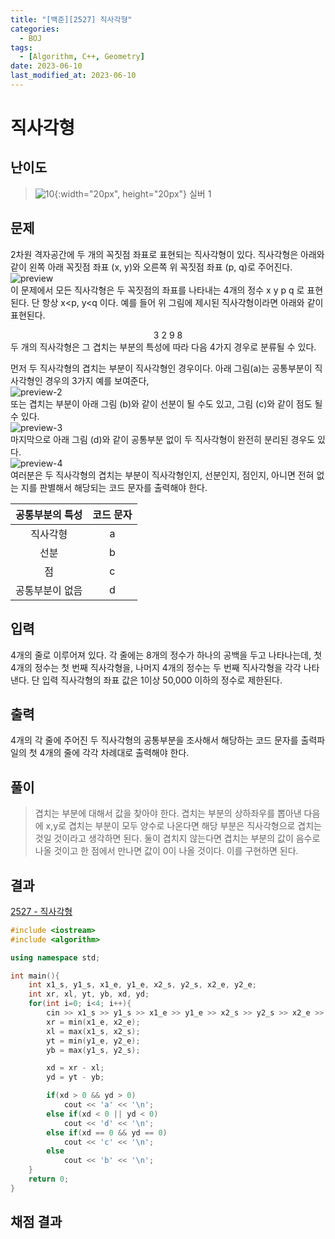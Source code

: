 ```yaml
---
title: "[백준][2527] 직사각형"
categories:
  - BOJ
tags:
  - [Algorithm, C++, Geometry]
date: 2023-06-10
last_modified_at: 2023-06-10
---
```

# 직사각형
## 난이도
> ![10](https://github.com/ihmmaru99/ihmmaru99.github.io/assets/109266664/1725e8ac-be34-44d1-a4db-174d0a2cd0dd){:width="20px", height="20px"} <span style="color:#585858"> 실버 1</span>

## 문제
2차원 격자공간에 두 개의 꼭짓점 좌표로 표현되는 직사각형이 있다. 직사각형은 아래와 같이 왼쪽 아래 꼭짓점 좌표 (x, y)와 오른쪽 위 꼭짓점 좌표 (p, q)로 주어진다.<br>
![preview](https://github.com/ihmmaru99/BOJ/assets/109266664/97e18321-3a8c-41ea-94d9-179078e39ba7)<br>
이 문제에서 모든 직사각형은 두 꼭짓점의 좌표를 나타내는 4개의 정수 x y p q 로 표현된다. 단 항상 x<p, y<q 이다. 예를 들어 위 그림에 제시된 직사각형이라면 아래와 같이 표현된다.
<div align="center">3 2 9 8</div>
두 개의 직사각형은 그 겹치는 부분의 특성에 따라 다음 4가지 경우로 분류될 수 있다. 

먼저 두 직사각형의 겹치는 부분이 직사각형인 경우이다. 아래 그림(a)는 공통부분이 직사각형인 경우의 3가지 예를 보여준다,<br>
![preview-2](https://github.com/ihmmaru99/BOJ/assets/109266664/9a6d319e-a350-4b45-aa00-4d4115903b4e)<br>
또는 겹치는 부분이 아래 그림 (b)와 같이 선분이 될 수도 있고, 그림 (c)와 같이 점도 될 수 있다.<br>
![preview-3](https://github.com/ihmmaru99/BOJ/assets/109266664/867eb982-ed9d-4c09-81dc-cc03e7819363)<br>
마지막으로 아래 그림 (d)와 같이 공통부분 없이 두 직사각형이 완전히 분리된 경우도 있다.<br>
![preview-4](https://github.com/ihmmaru99/BOJ/assets/109266664/43d41fe8-136d-4eee-8058-a5a32ac73842)<br>
여러분은 두 직사각형의 겹치는 부분이 직사각형인지, 선분인지, 점인지, 아니면 전혀 없는 지를 판별해서 해당되는 코드 문자를 출력해야 한다.

|공통부분의 특성|코드 문자|
|:---:|:---:|
|직사각형|a|
|선분|b|
|점|c|
|공통부분이 없음|d|

## 입력
4개의 줄로 이루어져 있다. 각 줄에는 8개의 정수가 하나의 공백을 두고 나타나는데, 첫 4개의 정수는 첫 번째 직사각형을, 나머지 4개의 정수는 두 번째 직사각형을 각각 나타낸다. 단 입력 직사각형의 좌표 값은 1이상 50,000 이하의 정수로 제한된다.

## 출력
4개의 각 줄에 주어진 두 직사각형의 공통부분을 조사해서 해당하는 코드 문자를 출력파일의 첫 4개의 줄에 각각 차례대로 출력해야 한다.

## 풀이
> 겹치는 부분에 대해서 값을 찾아야 한다. 겹치는 부분의 상하좌우를 뽑아낸 다음에 x,y로 겹치는 부분이 모두 양수로 나온다면 해당 부분은 직사각형으로 겹치는 것일 것이라고 생각하면 된다. 둘이 겹치지 않는다면 겹치는 부분의 값이 음수로 나올 것이고 한 점에서 만나면 값이 0이 나올 것이다. 이를 구현하면 된다.

## 결과
[2527 - 직사각형](https://github.com/ihmmaru99/BOJ/blob/main/2527/2527.cpp)
```c++
#include <iostream>
#include <algorithm>

using namespace std;

int main(){
    int x1_s, y1_s, x1_e, y1_e, x2_s, y2_s, x2_e, y2_e;
    int xr, xl, yt, yb, xd, yd;
    for(int i=0; i<4; i++){
        cin >> x1_s >> y1_s >> x1_e >> y1_e >> x2_s >> y2_s >> x2_e >> y2_e;
        xr = min(x1_e, x2_e);
        xl = max(x1_s, x2_s);
        yt = min(y1_e, y2_e);
        yb = max(y1_s, y2_s);

        xd = xr - xl;
        yd = yt - yb;

        if(xd > 0 && yd > 0)
            cout << 'a' << '\n';
        else if(xd < 0 || yd < 0)
            cout << 'd' << '\n';
        else if(xd == 0 && yd == 0)
            cout << 'c' << '\n';
        else
            cout << 'b' << '\n';
    }
    return 0;
}
```

## 채점 결과